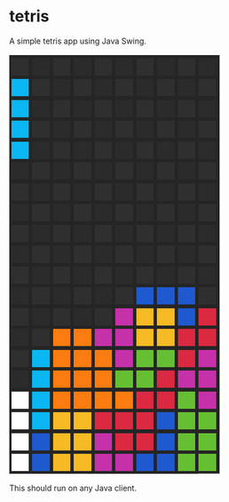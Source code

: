 # tetris
A simple tetris app using Java Swing.

![Demo Image](demo.png)

This should run on any Java client.
